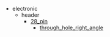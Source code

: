 * electronic
  * header
    * [28_pin](electronic/header/28_pin)
      * [through_hole_right_angle](electronic/header/28_pin/through_hole_right_angle)
